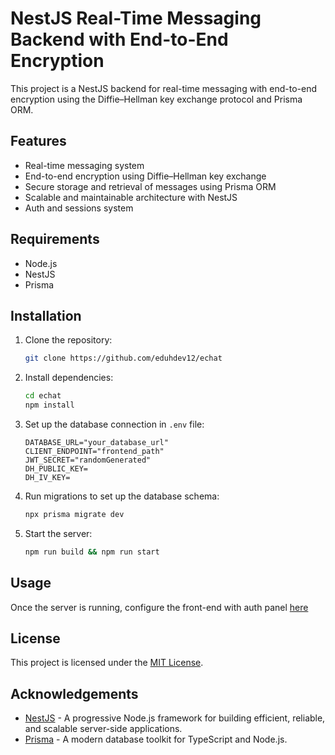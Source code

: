# NestJS Real-Time Messaging Backend with End-to-End Encryption

This project is a NestJS backend for real-time messaging with end-to-end encryption using the Diffie–Hellman key exchange protocol and Prisma ORM.

## Features

- Real-time messaging system
- End-to-end encryption using Diffie–Hellman key exchange
- Secure storage and retrieval of messages using Prisma ORM
- Scalable and maintainable architecture with NestJS
- Auth and sessions system

## Requirements

- Node.js
- NestJS
- Prisma

## Installation

1. Clone the repository:

   ```bash
   git clone https://github.com/eduhdev12/echat
   ```

2. Install dependencies:

   ```bash
   cd echat
   npm install
   ```

3. Set up the database connection in `.env` file:

   ```env
   DATABASE_URL="your_database_url"
   CLIENT_ENDPOINT="frontend_path"
   JWT_SECRET="randomGenerated"
   DH_PUBLIC_KEY=
   DH_IV_KEY=
   ```

4. Run migrations to set up the database schema:

   ```bash
   npx prisma migrate dev
   ```

5. Start the server:

   ```bash
   npm run build && npm run start
   ```

## Usage

Once the server is running, configure the front-end with auth panel [here](https://github.com/eduhdev12/echat-web)

## License

This project is licensed under the [MIT License](LICENSE).

## Acknowledgements

- [NestJS](https://nestjs.com/) - A progressive Node.js framework for building efficient, reliable, and scalable server-side applications.
- [Prisma](https://www.prisma.io/) - A modern database toolkit for TypeScript and Node.js.
